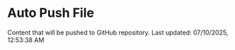# Auto Push File

Content that will be pushed to GitHub repository.
Last updated: 07/10/2025, 12:53:38 AM